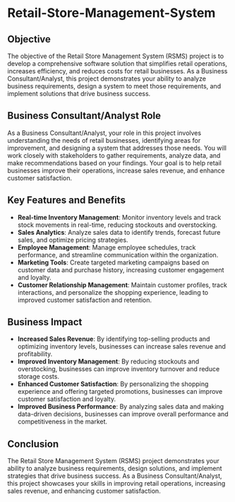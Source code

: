 # Retail-Store-Management-System

## Objective

The objective of the Retail Store Management System (RSMS) project is to develop a comprehensive software solution that simplifies retail operations, increases efficiency, and reduces costs for retail businesses. As a Business Consultant/Analyst, this project demonstrates your ability to analyze business requirements, design a system to meet those requirements, and implement solutions that drive business success.

## Business Consultant/Analyst Role

As a Business Consultant/Analyst, your role in this project involves understanding the needs of retail businesses, identifying areas for improvement, and designing a system that addresses those needs. You will work closely with stakeholders to gather requirements, analyze data, and make recommendations based on your findings. Your goal is to help retail businesses improve their operations, increase sales revenue, and enhance customer satisfaction.

## Key Features and Benefits

- **Real-time Inventory Management**: Monitor inventory levels and track stock movements in real-time, reducing stockouts and overstocking.
- **Sales Analytics**: Analyze sales data to identify trends, forecast future sales, and optimize pricing strategies.
- **Employee Management**: Manage employee schedules, track performance, and streamline communication within the organization.
- **Marketing Tools**: Create targeted marketing campaigns based on customer data and purchase history, increasing customer engagement and loyalty.
- **Customer Relationship Management**: Maintain customer profiles, track interactions, and personalize the shopping experience, leading to improved customer satisfaction and retention.

## Business Impact

- **Increased Sales Revenue**: By identifying top-selling products and optimizing inventory levels, businesses can increase sales revenue and profitability.
- **Improved Inventory Management**: By reducing stockouts and overstocking, businesses can improve inventory turnover and reduce storage costs.
- **Enhanced Customer Satisfaction**: By personalizing the shopping experience and offering targeted promotions, businesses can improve customer satisfaction and loyalty.
- **Improved Business Performance**: By analyzing sales data and making data-driven decisions, businesses can improve overall performance and competitiveness in the market.

## Conclusion

The Retail Store Management System (RSMS) project demonstrates your ability to analyze business requirements, design solutions, and implement strategies that drive business success. As a Business Consultant/Analyst, this project showcases your skills in improving retail operations, increasing sales revenue, and enhancing customer satisfaction.
